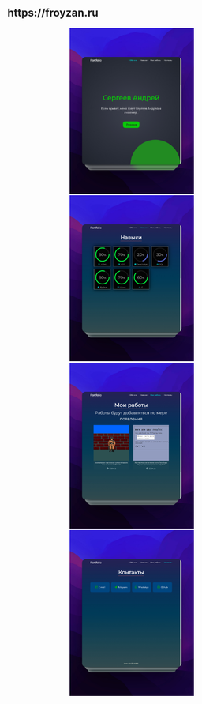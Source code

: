 <h2>
  https://froyzan.ru
</h2>

<div>
  <p align="center">
    <img src="screen/shots_1.jpg" title="Website" alt="froyzan.ru" width="50%" height="50%"/>
    <img src="screen/shots_2.jpg" title="Website" alt="froyzan.ru" width="50%" height="50%"/>
    <img src="screen/shots_3.jpg" title="Website" alt="froyzan.ru" width="50%" height="50%"/>
    <img src="screen/shots_4.jpg" title="Website" alt="froyzan.ru" width="50%" height="50%"/>
  </p>
</div>
